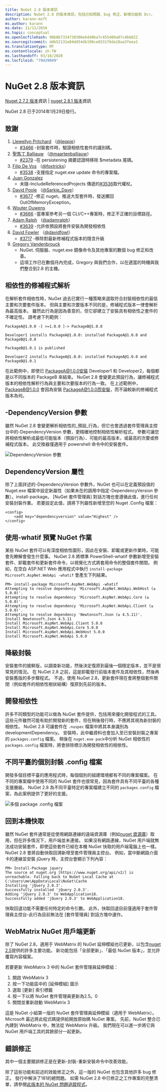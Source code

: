 ```yaml
---
title: NuGet 2.8 版本資訊
description: NuGet 2.8 的版本資訊，包括已知問題、bug 修正、新增功能和 Dcr。
author: karann-msft
ms.author: karann
ms.date: 11/11/2016
ms.topic: conceptual
ms.openlocfilehash: 98b8b7334738306e6d40ba7c455409a87c4bb822
ms.sourcegitcommit: ddb52131e84dd54db199ce8331f6da18aa3feea1
ms.translationtype: MT
ms.contentlocale: zh-TW
ms.lasthandoff: 03/16/2020
ms.locfileid: "79429049"
---
```

# <a name="nuget-28-release-notes"></a>NuGet 2.8 版本資訊

[Nuget 2.7.2 版本](../release-notes/nuget-2.7.2.md)資訊 | [nuget 2.8.1 版本](../release-notes/nuget-2.8.1.md)資訊

NuGet 2.8 已于2014年1月29日發行。

## <a name="acknowledgements"></a>致謝

1. [Llewellyn Pritchard](https://www.codeplex.com/site/users/view/leppie) （[@leppie](https://twitter.com/leppie)）
    - [#3466](https://nuget.codeplex.com/workitem/3466) -封裝套件時，驗證相依性套件的識別碼。
2. [聖馬丁 Balliauw](https://www.codeplex.com/site/users/view/maartenba) （[@maartenballiauw](https://twitter.com/maartenballiauw)）
    - [#2379](https://nuget.codeplex.com/workitem/2379) -在 persistening 摘要認證時移除 $metadata 尾碼。
3. [Filip De Vos](https://www.codeplex.com/site/users/view/FilipDeVos) （[@foxtricks](https://twitter.com/foxtricks)）
    - [#3538](http://nuget.codeplex.com/workitem/3538) -支援指定 nuget.exe update 命令的專案檔。
4. [Juan Gonzalez](https://www.codeplex.com/site/users/view/jjgonzalez)
    - 未隨-IncludeReferencedProjects 傳遞的[#3536](http://nuget.codeplex.com/workitem/3536)取代權杖。
5. [David Poole](https://www.codeplex.com/site/users/view/Sarkie) （[@Sarkie_Dave](https://twitter.com/Sarkie_Dave)）
    - [#3677](http://nuget.codeplex.com/workitem/3677) -修正 nuget。推送大型套件時，發送擲回 OutOfMemoryException。
6. [Wouter Ouwens](https://www.codeplex.com/site/users/view/Despotes)
    - [#3666](http://nuget.codeplex.com/workitem/3666) -當專案參考另一個 CLI/C++專案時，修正不正確的目標路徑。
7. [Adam Ralph](http://www.codeplex.com/site/users/view/adamralph) （[@adamralph](https://twitter.com/adamralph)）
    - [#3639](https://nuget.codeplex.com/workitem/3639) -允許依預設將套件安裝為開發相依性
8. [David Fowler](https://www.codeplex.com/site/users/view/dfowler) （[@davidfowl](https://twitter.com/davidfowl)）
    - [#3717](https://nuget.codeplex.com/workitem/3717) -移除對最新修補程式版本的隱含升級
9. [Gregory Vandenbrouck](https://www.codeplex.com/site/users/view/vdbg)
    - NuGet. 伺服器、nuget.exe 鏡像命令及其他專案的數個 bug 修正和改善。
    - 這項工作已在數個月內完成，Gregory 與我們合作，以在適當的時機與我們整合到2.8 的主機。

## <a name="patch-resolution-for-dependencies"></a>相依性的修補程式解析

在解析套件相依性時，NuGet 過去已實行一種策略來選取符合封裝相依性的最低主要和次要套件版本。 但與主要和次要版本不同的是，修補程式版本一律會解析為最高版本。 雖然此行為是因為善意的，但它卻建立了安裝具有相依性之套件的不確定性。 請考慮下列範例：

    PackageA@1.0.0 -[ >=1.0.0 ]-> PackageB@1.0.0

    Developer1 installs PackageA@1.0.0: installed PackageA@1.0.0 and PackageB@1.0.0

    PackageB@1.0.1 is published

    Developer2 installs PackageA@1.0.0: installed PackageA@1.0.0 and PackageB@1.0.1

在此範例中，即使已 PackageA@1.0.0安裝 Developer1 和 Developer2，每個都是以不同版本的 PackageB 來結束。 NuGet 2.8 會變更此預設行為，讓修補程式版本的相依性解析行為與主要和次要版本的行為一致。 在上述範例中，PackageB@1.0.0 會因為安裝 PackageA@1.0.0而安裝，而不論較新的修補程式版本為何。

## <a name="-dependencyversion-switch"></a>-DependencyVersion 參數

雖然 NuGet 2.8 會變更解析相依性的_預設_行為，但它也會透過套件管理員主控台中的-DependencyVersion 參數，更精確地控制相依性解析程式。 參數可讓您將相依性解析成最低可能版本（預設行為）、可能的最高版本，或最高的次要或修補程式版本。  此交換器僅適用于 powershell 命令中的安裝套件。

![DependencyVersion 參數](./media/NuGet-2.8/dependencyversion.png)

## <a name="dependencyversion-attribute"></a>DependencyVersion 屬性

除了上面詳述的-DependencyVersion 參數外，NuGet 也可以在定義預設值的 Nuget.exe 檔案中設定新屬性（如果未在的調用中指定-DependencyVersion 參數）。install-package。 [NuGet 套件管理員] 對話方塊也會遵循此值，進行任何安裝封裝作業。 若要設定此值，請將下列屬性新增至您的 Nuget .Config 檔案：

    <config>
        <add key="dependencyversion" value="Highest" />
    </config>

## <a name="preview-nuget-operations-with--whatif"></a>使用-whatif 預覽 NuGet 作業

某些 NuGet 套件可以有深度相依性圖形，因此在安裝、卸載或更新作業時，可能會先瞭解會發生什麼事。 NuGet 2.8 將標準 PowerShell-whatif 參數新增至安裝套件、卸載套件和更新套件命令，以視覺化方式將套用命令的整個套件關閉。 例如，在空白 ASP.NET Web 應用程式中執行 `install-package Microsoft.AspNet.WebApi -whatif` 會產生下列結果。

    PM> install-package Microsoft.AspNet.WebApi -whatif
    Attempting to resolve dependency 'Microsoft.AspNet.WebApi.WebHost (≥ 5.0.0)'.
    Attempting to resolve dependency 'Microsoft.AspNet.WebApi.Core (≥ 5.0.0)'.
    Attempting to resolve dependency 'Microsoft.AspNet.WebApi.Client (≥ 5.0.0)'.
    Attempting to resolve dependency 'Newtonsoft.Json (≥ 4.5.11)'.
    Install Newtonsoft.Json 4.5.11
    Install Microsoft.AspNet.WebApi.Client 5.0.0
    Install Microsoft.AspNet.WebApi.Core 5.0.0
    Install Microsoft.AspNet.WebApi.WebHost 5.0.0
    Install Microsoft.AspNet.WebApi 5.0.0

## <a name="downgrade-package"></a>降級封裝

安裝套件的搶鮮版，以調查新功能，然後決定復原到最後一個穩定版本，並不是很常見的情況。 在 NuGet 2.8 之前，這是卸載發行前版本套件及其相依性，然後再安裝舊版的多步驟程式。 不過，使用 NuGet 2.8，更新套件現在會將整個套件關閉（例如套件的相依性樹狀結構）復原到先前的版本。

## <a name="development-dependencies"></a>開發相依性

許多不同類型的功能可以做為 NuGet 套件提供，包括用來優化開發程式的工具。 這些元件雖然可能有助於開發新的套件，但在稍後發行時，不應將其視為新封裝的相依性。 NuGet 2.8 可讓套件在 `.nuspec` 檔案中將其本身識別為 developmentDependency。 安裝時，此中繼資料也會加入至已安裝封裝之專案的 `packages.config` 檔案。 稍後在 `nuget.exe pack`中分析 NuGet 相依性的 `packages.config` 檔案時，將會排除標示為開發相依性的相依性。

## <a name="individual-packagesconfig-files-for-different-platforms"></a>不同平臺的個別封裝 .config 檔案

開發多個目標平臺的應用程式時，每個個別的組建環境都有不同的專案檔案。 在不同的專案檔中使用不同的 NuGet 套件也很常見，因為套件具有不同平臺的各種支援層級。 NuGet 2.8 為不同平臺特定的專案檔建立不同的 `packages.config` 檔案，為此案例提供了更好的支援。

![多個 package .config 檔案](./media/NuGet-2.8/multiple-packageconfigs.png)

## <a name="fallback-to-local-cache"></a>回到本機快取

雖然 NuGet 套件通常是從使用網路連線的遠端資源庫（例如[nuget 資源庫](http://www.nuget.org/)）取用，但在許多情況下，用戶端並未連接。 如果沒有網路連線，NuGet 用戶端就無法成功安裝套件，即使這些套件已經在本機 NuGet 快取的用戶端電腦上也一樣。 NuGet 2.8 會將自動快取回溯新增至套件管理員主控台。 例如，當中斷網路介面卡的連線並安裝 jQuery 時，主控台會顯示下列內容：

    PM> Install-Package jquery
    The source at nuget.org [https://www.nuget.org/api/v2/] is unreachable. Falling back to NuGet Local Cache at C:\Users\me\AppData\Local\NuGet\Cache
    Installing 'jQuery 2.0.3'.
    Successfully installed 'jQuery 2.0.3'.
    Adding 'jQuery 2.0.3' to WebApplication18.
    Successfully added 'jQuery 2.0.3' to WebApplication18.

快取回退功能不需要任何特定的命令引數。 此外，快取回退目前僅適用于套件管理員主控台-此行為目前無法在 [套件管理員] 對話方塊中運作。

## <a name="webmatrix-nuget-client-updates"></a>WebMatrix NuGet 用戶端更新

除了 NuGet 2.8，適用于 WebMatrix 的 NuGet 延伸模組也已更新，以包含[nuget 2.5](../release-notes/nuget-2.5.md)提供的許多主要功能。 新功能包括「全部更新」、「最低 NuGet 版本」，並允許覆寫內容檔案。

若要更新 WebMatrix 3 中的 NuGet 套件管理員延伸模組：

1. 開啟 WebMatrix 3
1. 按一下功能區中的 [延伸模組] 圖示
1. 選取 [更新] 索引標籤
1. 按一下以將 NuGet 套件管理員更新為2.5。0
1. 關閉並重新啟動 WebMatrix 3

這是 NuGet 小組第一版的 NuGet 套件管理員延伸模組（適用于 WebMatrix）。  Microsoft 最近將此程式碼提供給開放原始碼 NuGet 專案。 先前，NuGet 整合已內建到 WebMatrix 中，無法從 WebMatrix 升級。  我們現在可以進一步將它與 NuGet 用戶端工具的其餘部分一起更新。

## <a name="bug-fixes"></a>錯誤修正

其中一個主要錯誤修正是在更新-封裝-重新安裝命令中改善效能。

除了這些功能和前述的效能修正之外，這一版的 NuGet 也包含其他許多 bug 修正。 發行中解決了181的總問題。 如需 NuGet 2.8 中已修正之工作專案的完整清單，請參閱[此版本的 NuGet 問題追蹤程式](https://nuget.codeplex.com/workitem/list/advanced?release=NuGet%202.8&status=all)。

